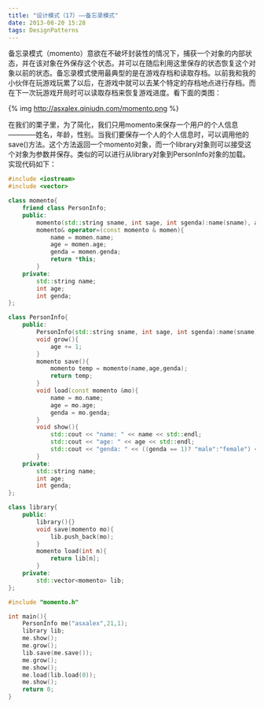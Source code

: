 ```yaml
---
title: "设计模式（17）——备忘录模式"
date: 2013-08-20 15:28
tags: DesignPatterns
---
```

备忘录模式（momento）意欲在不破坏封装性的情况下，捕获一个对象的内部状态，并在该对象在外保存这个状态。并可以在随后利用这里保存的状态恢复这个对象以前的状态。备忘录模式使用最典型的是在游戏存档和读取存档。以前我和我的小伙伴在玩游戏玩累了以后，在游戏中就可以去某个特定的存档地点进行存档。而在下一次玩游戏开局时可以读取存档来恢复游戏进度。<!--more-->看下面的类图：

{% img http://asxalex.qiniudn.com/momento.png %}

在我们的栗子里，为了简化，我们只用momento来保存一个用户的个人信息————姓名，年龄，性别。当我们要保存一个人的个人信息时，可以调用他的save()方法。这个方法返回一个momento对象，而一个library对象则可以接受这个对象为参数并保存。类似的可以进行从library对象到PersonInfo对象的加载。实现代码如下：

```c++ momento.h
#include <iostream>
#include <vector>

class momento{
    friend class PersonInfo;
    public:
        momento(std::string sname, int sage, int sgenda):name(sname), age(sage), genda(sgenda){}
        momento& operator=(const momento & momen){
            name = momen.name;
            age = momen.age;
            genda = momen.genda;
            return *this;
        }
    private:
        std::string name;
        int age;
        int genda;
};

class PersonInfo{
    public:
        PersonInfo(std::string sname, int sage, int sgenda):name(sname),age(sage),genda(sgenda){}
        void grow(){
            age += 1;
        }
        momento save(){
            momento temp = momento(name,age,genda);
            return temp;
        }
        void load(const momento &mo){
            name = mo.name;
            age = mo.age;
            genda = mo.genda;
        }
        void show(){
            std::cout << "name: " << name << std::endl;
            std::cout << "age: " << age << std::endl;
            std::cout << "genda: " << ((genda == 1)? "male":"female") << std::endl;
        }
    private:
        std::string name;
        int age;
        int genda;
};

class library{
    public:
        library(){}
        void save(momento mo){
            lib.push_back(mo);
        }
        momento load(int n){
            return lib[n];
        }
    private:
        std::vector<momento> lib;
};
```

```c++ momento.cpp
#include "momento.h"

int main(){
    PersonInfo me("asxalex",21,1);
    library lib;
    me.show();
    me.grow();
    lib.save(me.save());
    me.grow();
    me.show();
    me.load(lib.load(0));
    me.show();
    return 0;
}
```
